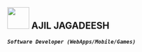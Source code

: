 ## <img src="https://raw.githubusercontent.com/FortAwesome/Font-Awesome/6.x/svgs/solid/crown.svg" width="50" height="50"> AJIL JAGADEESH

**_`Software Developer (WebApps/Mobile/Games)`_**

